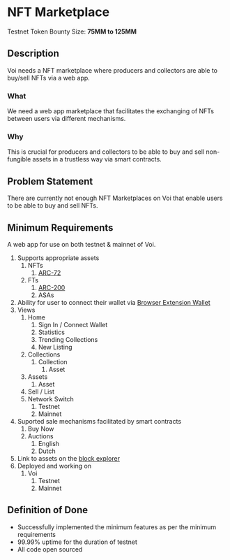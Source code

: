 # NFT Marketplace

Testnet Token Bounty Size: **75MM to 125MM**

## Description

Voi needs a NFT marketplace where producers and collectors are able to buy/sell NFTs via a web app.

### What

We need a web app marketplace that facilitates the exchanging of NFTs between users via different mechanisms. 

### Why

This is crucial for producers and collectors to be able to buy and sell non-fungible assets in a trustless way via smart contracts.

## Problem Statement

There are currently not enough NFT Marketplaces on Voi that enable users to be able to buy and sell NFTs. 

## Minimum Requirements

A web app for use on both testnet & mainnet of Voi.

1. Supports appropriate assets
    1. NFTs 
        1. [ARC-72](https://arc.algorand.foundation/ARCs/arc-0072)
    2. FTs 
        1. [ARC-200](https://github.com/algorandfoundation/ARCs/blob/8fecd9127cfa70b49179a3e4b74212a0186b344b/ARCs/arc-0200.md)
        2. ASAs
2. Ability for user to connect their wallet via [Browser Extension Wallet](https://github.com/VoiNetwork/governance/blob/main/Bounties/Browser%20Extension%20Wallet.md)
3. Views
    1. Home
        1. Sign In / Connect Wallet
        2. Statistics
        3. Trending Collections
        4. New Listing
    2. Collections
        1. Collection
            1. Asset
    3. Assets
        1. Asset
    4. Sell / List
    5. Network Switch
        1. Testnet
        2. Mainnet
4. Suported sale mechanisms facilitated by smart contracts
    1. Buy Now
    2. Auctions
        1. English
        2. Dutch
5. Link to assets on the [block explorer](https://github.com/VoiNetwork/governance/blob/main/Bounties/Block%20Explorer.md)
6. Deployed and working on
    1. Voi
        1. Testnet
        2. Mainnet 

## Definition of Done

- Successfully implemented the minimum features as per the minimum requirements
- 99.99% uptime for the duration of testnet
- All code open sourced
